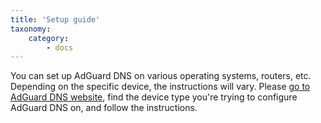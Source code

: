 ```yaml
---
title: 'Setup guide'
taxonomy:
    category:
        - docs
---
```


You can set up AdGuard DNS on various operating systems, routers, etc. Depending on the specific device, the instructions will vary. Please [go to AdGuard DNS website](https://adguard-dns.com/public-dns.html), find the device type you're trying to configure AdGuard DNS on, and follow the instructions.

<!---

## Our IP addresses

* [Default](#default)
* [Family protection](#family)
* [Non-filtering](#nonfiltering)


<a id="default"></a>

**Default**
Use these servers to block ads, trackers and phishing websites.

IPV4:

_94.140.14.14_

_94.140.15.15_

IPV6:

*2a10:50c0::ad1:ff*

*2a10:50c0::ad2:ff*

DNSCrypt:

*sdns://AQIAAAAAAAAAFDE3Ni4xMDMuMTMwLjEzMDo1NDQzINErR_JS3PLCu_iZEIbq95zkSV2LFsigxDIuUso_OQhzIjIuZG5zY3J5cHQuZGVmYXVsdC5uczEuYWRndWFyZC5jb20*

DNS-over-HTTPS:

*https://dns.adguard.com/dns-query*

DNS-over-TLS:

*dns.adguard.com*


<a id="family"></a>

**Family Protection**
Use these servers to block ads, trackers, phishing and adult websites, and to enforce safe search in your browser.

IPV4:

_94.140.14.15_

_94.140.15.16_

IPV6:

*2a10:50c0::bad1:ff*

*2a10:50c0::bad2:ff*

DNSCrypt:

*sdns://AQIAAAAAAAAAFDE3Ni4xMDMuMTMwLjEzMjo1NDQzILgxXdexS27jIKRw3C7Wsao5jMnlhvhdRUXWuMm1AFq6ITIuZG5zY3J5cHQuZmFtaWx5Lm5zMS5hZGd1YXJkLmNvbQ*

DNS-over-HTTPS:

*https://dns-family.adguard.com/dns-query*

DNS-over-TLS:

*dns-family.adguard.com*


<a id="nonfiltering"></a>

**Non-filtering**
"Non-filtering" DNS servers provide a secure and reliable connection, but they don't filter anything like the "Default" and "Family protection" servers do. Please don't use them unless you know what you're doing.

IPV4:

*94.140.14.140*

*94.140.14.141* 

IPV6:

*2a10:50c0::1:ff*

*2a10:50c0::2:ff*

DNSCrypt:

*sdns://AQcAAAAAAAAAFDE3Ni4xMDMuMTMwLjEzNjo1NDQzILXoRNa4Oj4-EmjraB--pw3jxfpo29aIFB2_LsBmstr6JTIuZG5zY3J5cHQudW5maWx0ZXJlZC5uczEuYWRndWFyZC5jb20*

DNS-over-HTTPS:

*https://dns-unfiltered.adguard.com/dns-query*

DNS-over-TLS:

*dns-unfiltered.adguard.com*


## Setup guide

* [Setup guide for Windows 10](#win10)
* [Setup guide for Windows 8/8.1](#win8)
* [Setup guide for Windows 7](#win7)
* [Setup guide for Windows Vista](#vista)
* [Setup guide for Windows XP](#xp)
* [Setup guide for macOS](#macos)
* [Setup guide for Android](#android)
* [Setup guide for iOS](#ios)
* [Setup guide for Routers](#router)
* [Setup guide for Ubuntu](#ubuntu)
* [DNSCrypt](#dns)

<a id="win10"></a>

### Windows 10

1. Open Control Panel through ’Start’ menu or Windows search

2. Go to ’Network and Internet’ category and then to ’Network and Sharing Center’

3. On the left side of the screen find ’Change adapter settings’ and click on it

4. Select your active connection, right-click on it and choose ’Properties’

5. Find ’Internet Protocol Version 4 (TCP/IP)’ in the list, select it and then click on ’Properties’ again

6. Choose ’Use the following DNS server addresses’ and enter these: 

>94.140.14.14 

>94.140.15.15 

for ’Default’ servers; 

>94.140.14.15

>94.140.15.16 

for ’Family protection’ servers.

<a id="win8"></a>

### Windows 8/8.1

1. Move the mouse cursor to the bottom or top right corner of the screen and select the cog icon for Settings, then click ’Control Panel’

2. Click ’Network and Internet’ -> ’Network and Sharing Center’

3. Click ’Change adapter settings’ on the left part of the screen

4. Select your active connection, right click on it and choose ’Properties’

5. Highlight the ’Internet protocol version 4 (TCP/IP)’ and click ’Properties’ again (same for ’Internet protocol version 6 (TCP/IP)’ if you use IPv6)

6. Select ’Use the following DNS server addresses’ and enter following:
 
 
>94.140.14.14 

>94.140.15.15 

for ’Default’ servers; 

>94.140.14.15

>94.140.15.16 

for ’Family protection’ servers.

<a id="win7"></a>

### Windows 7

1. Click the Start menu, select ’Control Panel’

2. Click ’Network and Internet’ -> ’Network and Sharing Center’

3. Click ’Change adapter settings’ on the left part of the screen

4. Select your active connection, right click on it and choose ’Properties’

5. Highlight the ’Internet protocol version 4 (TCP/IP)’ and click ’Properties’ again (same for ’Internet protocol version 6 (TCP/IP)’ if you use IPv6)

6. Select ’Use the following DNS server addresses’ and enter following: 
 
 
>94.140.14.14 

>94.140.15.15 

for ’Default’ servers; 

>94.140.14.15

>94.140.15.16

for ’Family protection’ servers.

<a id="vista"></a>

### Windows Vista

1. Click the Start menu, select ’Control Panel’

2. Click ’Network and Internet’, then ’Network and Sharing Center’, and open ’Manage network connections’

3. Select your active connection, right click on its icon to invoke the menu, and then click the ’Properties’

4. Scroll down and highlight the ’Internet Protocol (TCP/IP)’

5. Click ’Properties’ again

6. Select ’Use the following DNS server addresses’ and enter following: 
 
 
>94.140.14.14 

>94.140.15.15 

for ’Default’ servers; 

>94.140.14.15

>94.140.15.16 

for ’Family protection’ servers.

<a id="xp"></a>

### Windows XP

1. Open Control Panel through ’Start’ menu -> ’Settings’

2. Click on ’Network Connections’ in the Control Panel menu

3. Double-click on your active connection from the Network Connections window

4. Click Properties button

5. Select Internet Protocol (TCP/IP) and click Properties again

6. Select ’Use the following DNS server addresses’ and enter following: 
 
>94.140.14.14 

>94.140.15.15 

for ’Default’ servers; 

>94.140.14.15

>94.140.15.16 

for ’Family protection’ servers.

<a id="macos"></a>

### macOS

1. Click on Apple icon and go to ’System Preferences’

2. Click on ’Network’

3. Select the first connection in your list and click ’Advanced’

4. Select the ’DNS’ tab and add following addresses to the list of DNS servers: 
 
>94.140.14.14 

>94.140.15.15  

for ’Default’ servers; 

>94.140.14.15

>94.140.15.16 

for ’Family protection’ servers.

<a id="android"></a>

### Android

> #### Setting up AdGuard DNS for WiFI connections:

1. From the Android Menu home screen, tap «Settings».
2. Tap Wi-Fi on the menu. The screen listing all of the available networks will be shown.
3. Long press the network you’re connected to, and tap «Modify Network».
4. On some devices, you may need to check the box for «Advanced» to see further settings. To adjust your Android DNS settings, you will need to switch the IP settings from «DHCP» to «Static».
5. Change set «DNS 1» and «DNS 2» values to following: 
 
>94.140.14.14 

>94.140.15.15 

for «Default» servers; 

>94.140.14.15

>94.140.15.16

for «Family protection» servers.

>#### Setting up Adguard DNS for mobile connections (Android 9+)

On Android version 9+, you can configure AdGuard DNS as follows:

1. Open Android «Settings».
2. «Network & Internet» > «Advanced».
3. Select the «Private DNS» section.
4. Type this address to «Private DNS provider hostname»:
> dns.adguard.com

<a id="iOS"></a>

### iOS

1. From the home screen, tap ’Settings’

2. Choose ’Wi-Fi’ in the left menu (it is impossible to configure DNS for mobile networks)

4. Tap on the name of the currently active network
In the ’DNS’ field enter our DNS addresses: 
 
>94.140.14.14 

>94.140.15.15 

for ’Default’ servers; 

>94.140.14.15

>94.140.15.16 

for ’Family protection’ servers.

<a id="router"></a>

###  Routers

1. Open the preferences for your router 
Usually you can access it from your browser via a URL (like **http://192.168.0.1/** or **http://192.168.1.1/**). You may be asked to enter the password. If you don’t remember it, you can often reset the password by pressing a button on the router itself. Some routers have a specific application which should be already installed on your computer in that case.

2. Find the DNS settings 
Look for the ’DNS’ letters next to a field which allows two or three sets of numbers, each broken into four groups of one to three numbers.

3.Enter our DNS server addresses there 
 
>94.140.14.14 

>94.140.15.15 

for ’Default’ servers; 

>94.140.14.15

>94.140.15.16 

for ’Family protection’ servers.

<a id="ubuntu"></a>

### Ubuntu

1. Click on ‘Network Icon’ (top-right panel by default) and click on ‘Edit Connections’ to open Network Connections Manager.

2. Find your connection name, highlight it and click on ‘Edit’

3. Now click on ‘IPv4 Settings’ tab and change the ‘Method’ to Automatic (DHCP) addresses only.

4. Type in IP addresses of our DNS servers, separated by commas to the ‘DNS Servers’ field: 
 
>94.140.14.14 

>94.140.15.15 

for ’Default’ servers; 

>94.140.14.15

>94.140.15.16 

for ’Family protection’ servers.

### DNSCrypt for AdGuard DNS

* [Setup guide](https://dnscrypt.info/implementations/) 


It is possible that during the DNSCrypt configuring you will need information for **dnscrypt-resolvers.csv** file. 
You can find it [here](https://download.dnscrypt.info/dnscrypt-resolvers/v2/).

--->
